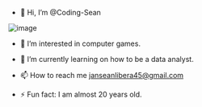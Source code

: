 - 👋 Hi, I’m @Coding-Sean

![image](https://github.com/user-attachments/assets/1cb33927-3559-4ca1-bb42-d66db042a610)



- 👀 I’m interested in computer games.
- 🌱 I’m currently learning on how to be a data analyst.

- 📫 How to reach me janseanlibera45@gmail.com
- ⚡ Fun fact: I am almost 20 years old.

<!---
Coding-Sean/Coding-Sean is a ✨ special ✨ repository because its `README.md` (this file) appears on your GitHub profile.
You can click the Preview link to take a look at your changes.
--->
